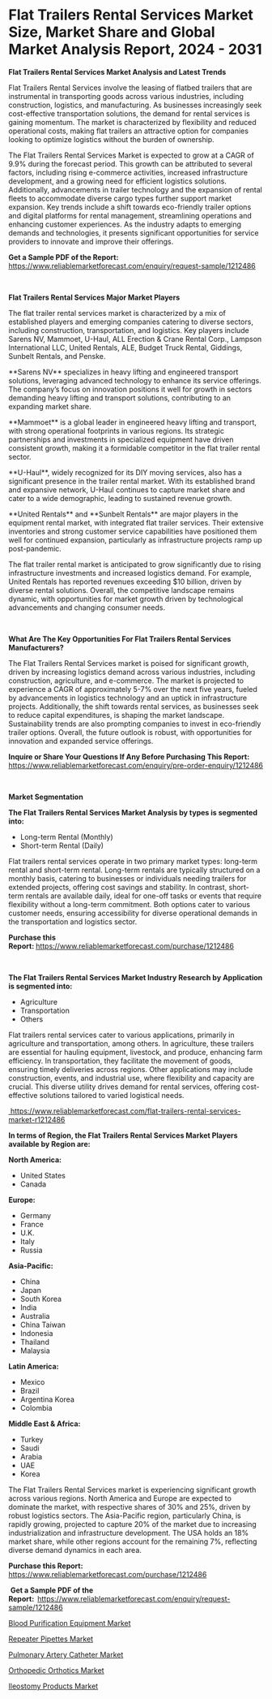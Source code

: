 <p><h1>Flat Trailers Rental Services Market Size, Market Share and Global Market Analysis Report, 2024 - 2031</h1></p><p><strong>Flat Trailers Rental Services Market Analysis and Latest Trends</strong></p>
<p><p>Flat Trailers Rental Services involve the leasing of flatbed trailers that are instrumental in transporting goods across various industries, including construction, logistics, and manufacturing. As businesses increasingly seek cost-effective transportation solutions, the demand for rental services is gaining momentum. The market is characterized by flexibility and reduced operational costs, making flat trailers an attractive option for companies looking to optimize logistics without the burden of ownership.</p><p>The Flat Trailers Rental Services Market is expected to grow at a CAGR of 9.9% during the forecast period. This growth can be attributed to several factors, including rising e-commerce activities, increased infrastructure development, and a growing need for efficient logistics solutions. Additionally, advancements in trailer technology and the expansion of rental fleets to accommodate diverse cargo types further support market expansion. Key trends include a shift towards eco-friendly trailer options and digital platforms for rental management, streamlining operations and enhancing customer experiences. As the industry adapts to emerging demands and technologies, it presents significant opportunities for service providers to innovate and improve their offerings.</p></p>
<p><strong>Get a Sample PDF of the Report:&nbsp;</strong> <a href="https://www.reliablemarketforecast.com/enquiry/request-sample/1212486?utm_campaign=1875&utm_medium=2&utm_source=Github&utm_content=ia&utm_term=17122024&utm_id=flat-trailers-rental-services">https://www.reliablemarketforecast.com/enquiry/request-sample/1212486</a></p>
<p>&nbsp;</p>
<p><strong>Flat Trailers Rental Services Major Market Players</strong></p>
<p><p>The flat trailer rental services market is characterized by a mix of established players and emerging companies catering to diverse sectors, including construction, transportation, and logistics. Key players include Sarens NV, Mammoet, U-Haul, ALL Erection & Crane Rental Corp., Lampson International LLC, United Rentals, ALE, Budget Truck Rental, Giddings, Sunbelt Rentals, and Penske.</p><p>**Sarens NV** specializes in heavy lifting and engineered transport solutions, leveraging advanced technology to enhance its service offerings. The company’s focus on innovation positions it well for growth in sectors demanding heavy lifting and transport solutions, contributing to an expanding market share.</p><p>**Mammoet** is a global leader in engineered heavy lifting and transport, with strong operational footprints in various regions. Its strategic partnerships and investments in specialized equipment have driven consistent growth, making it a formidable competitor in the flat trailer rental sector.</p><p>**U-Haul**, widely recognized for its DIY moving services, also has a significant presence in the trailer rental market. With its established brand and expansive network, U-Haul continues to capture market share and cater to a wide demographic, leading to sustained revenue growth.</p><p>**United Rentals** and **Sunbelt Rentals** are major players in the equipment rental market, with integrated flat trailer services. Their extensive inventories and strong customer service capabilities have positioned them well for continued expansion, particularly as infrastructure projects ramp up post-pandemic.</p><p>The flat trailer rental market is anticipated to grow significantly due to rising infrastructure investments and increased logistics demand. For example, United Rentals has reported revenues exceeding $10 billion, driven by diverse rental solutions. Overall, the competitive landscape remains dynamic, with opportunities for market growth driven by technological advancements and changing consumer needs.</p></p>
<p>&nbsp;</p>
<p><strong>What Are The Key Opportunities For Flat Trailers Rental Services Manufacturers?</strong></p>
<p><p>The Flat Trailers Rental Services market is poised for significant growth, driven by increasing logistics demand across various industries, including construction, agriculture, and e-commerce. The market is projected to experience a CAGR of approximately 5-7% over the next five years, fueled by advancements in logistics technology and an uptick in infrastructure projects. Additionally, the shift towards rental services, as businesses seek to reduce capital expenditures, is shaping the market landscape. Sustainability trends are also prompting companies to invest in eco-friendly trailer options. Overall, the future outlook is robust, with opportunities for innovation and expanded service offerings.</p></p>
<p><strong>Inquire or Share Your Questions If Any Before Purchasing This Report:</strong> <a href="https://www.reliablemarketforecast.com/enquiry/pre-order-enquiry/1212486?utm_campaign=1875&utm_medium=2&utm_source=Github&utm_content=ia&utm_term=17122024&utm_id=flat-trailers-rental-services">https://www.reliablemarketforecast.com/enquiry/pre-order-enquiry/1212486</a></p>
<p>&nbsp;</p>
<p><strong>Market Segmentation</strong></p>
<p><strong>The Flat Trailers Rental Services Market Analysis by types is segmented into:</strong></p>
<p><ul><li>Long-term Rental (Monthly)</li><li>Short-term Rental (Daily)</li></ul></p>
<p><p>Flat trailers rental services operate in two primary market types: long-term rental and short-term rental. Long-term rentals are typically structured on a monthly basis, catering to businesses or individuals needing trailers for extended projects, offering cost savings and stability. In contrast, short-term rentals are available daily, ideal for one-off tasks or events that require flexibility without a long-term commitment. Both options cater to various customer needs, ensuring accessibility for diverse operational demands in the transportation and logistics sector.</p></p>
<p><strong>Purchase this Report:&nbsp;</strong><a href="https://www.reliablemarketforecast.com/purchase/1212486?utm_campaign=1875&utm_medium=2&utm_source=Github&utm_content=ia&utm_term=17122024&utm_id=flat-trailers-rental-services">https://www.reliablemarketforecast.com/purchase/1212486</a></p>
<p>&nbsp;</p>
<p><strong>The Flat Trailers Rental Services Market Industry Research by Application is segmented into:</strong></p>
<p><ul><li>Agriculture</li><li>Transportation</li><li>Others</li></ul></p>
<p><p>Flat trailers rental services cater to various applications, primarily in agriculture and transportation, among others. In agriculture, these trailers are essential for hauling equipment, livestock, and produce, enhancing farm efficiency. In transportation, they facilitate the movement of goods, ensuring timely deliveries across regions. Other applications may include construction, events, and industrial use, where flexibility and capacity are crucial. This diverse utility drives demand for rental services, offering cost-effective solutions tailored to varied logistical needs.</p></p>
<p><a href="https://www.reliablemarketforecast.com/flat-trailers-rental-services-market-r1212486?utm_campaign=1875&utm_medium=2&utm_source=Github&utm_content=ia&utm_term=17122024&utm_id=flat-trailers-rental-services">&nbsp;https://www.reliablemarketforecast.com/flat-trailers-rental-services-market-r1212486</a></p>
<p><strong>In terms of Region, the Flat Trailers Rental Services Market Players available by Region are:</strong></p>
<p>
    <p> <strong> North America: </strong>
        <ul>
            <li>United States</li>
            <li>Canada</li>
        </ul>
        </p> 
    <p> <strong> Europe: </strong>
        <ul>
            <li>Germany</li>
            <li>France</li>
            <li>U.K.</li>
            <li>Italy</li>
            <li>Russia</li>
        </ul>
        </p> 
    <p> <strong> Asia-Pacific: </strong>
        <ul>
            <li>China</li>
            <li>Japan</li>
            <li>South Korea</li>
            <li>India</li>
            <li>Australia</li>
            <li>China Taiwan</li>
            <li>Indonesia</li>
            <li>Thailand</li>
            <li>Malaysia</li>
        </ul>
        </p> 
    <p> <strong> Latin America: </strong>
        <ul>
            <li>Mexico</li>
            <li>Brazil</li>
            <li>Argentina Korea</li>
            <li>Colombia</li>
        </ul>
        </p> 
    <p> <strong> Middle East & Africa: </strong>
        <ul>
            <li>Turkey</li>
            <li>Saudi</li>
            <li>Arabia</li>
            <li>UAE</li>
            <li>Korea</li>
        </ul>
    </p>
    </p>
<p><p>The Flat Trailers Rental Services market is experiencing significant growth across various regions. North America and Europe are expected to dominate the market, with respective shares of 30% and 25%, driven by robust logistics sectors. The Asia-Pacific region, particularly China, is rapidly growing, projected to capture 20% of the market due to increasing industrialization and infrastructure development. The USA holds an 18% market share, while other regions account for the remaining 7%, reflecting diverse demand dynamics in each area.</p></p>
<p><strong>Purchase this Report: </strong><a href="https://www.reliablemarketforecast.com/purchase/1212486?utm_campaign=1875&utm_medium=2&utm_source=Github&utm_content=ia&utm_term=17122024&utm_id=flat-trailers-rental-services">https://www.reliablemarketforecast.com/purchase/1212486</a></p>
<p>&nbsp;<strong>Get a Sample PDF of the Report:&nbsp;&nbsp;</strong><a href="https://www.reliablemarketforecast.com/enquiry/request-sample/1212486?utm_campaign=1875&utm_medium=2&utm_source=Github&utm_content=ia&utm_term=17122024&utm_id=flat-trailers-rental-services">https://www.reliablemarketforecast.com/enquiry/request-sample/1212486</a></p>
<p><strong></strong></p>
<p><p><a href="https://www.linkedin.com/pulse/blood-purification-equipment-market-highlights-industry-growth-xvrpf?utm_campaign=1875&utm_medium=2&utm_source=Github&utm_content=ia&utm_term=17122024&utm_id=flat-trailers-rental-services">Blood Purification Equipment Market</a></p><p><a href="https://www.linkedin.com/pulse/comprehensive-report-repeater-pipettes-market-new-trends-competition-pi6ye?utm_campaign=1875&utm_medium=2&utm_source=Github&utm_content=ia&utm_term=17122024&utm_id=flat-trailers-rental-services">Repeater Pipettes Market</a></p><p><a href="https://www.linkedin.com/pulse/pulmonary-artery-catheter-market-growth-outlook-projected-yqw3e?utm_campaign=1875&utm_medium=2&utm_source=Github&utm_content=ia&utm_term=17122024&utm_id=flat-trailers-rental-services">Pulmonary Artery Catheter Market</a></p><p><a href="https://www.linkedin.com/pulse/orthopedic-orthotics-market-study-examiningthe-industrys-growth-zl5gf?utm_campaign=1875&utm_medium=2&utm_source=Github&utm_content=ia&utm_term=17122024&utm_id=flat-trailers-rental-services">Orthopedic Orthotics Market</a></p><p><a href="https://www.linkedin.com/pulse/in-depth-analysis-global-ileostomy-products-market-scope-its-tcnef?utm_campaign=1875&utm_medium=2&utm_source=Github&utm_content=ia&utm_term=17122024&utm_id=flat-trailers-rental-services">Ileostomy Products Market</a></p></p>